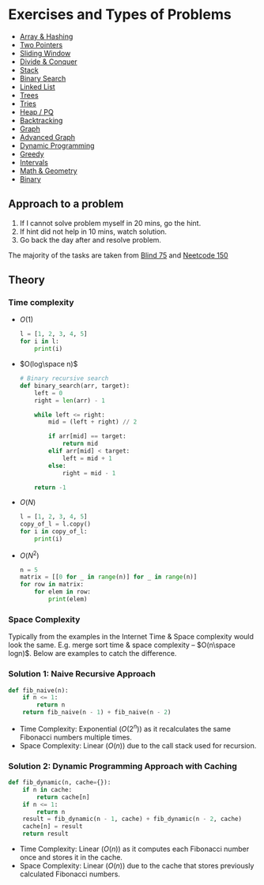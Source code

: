 # Exercises and Types of Problems

* [Array & Hashing](./array/README.md)
* [Two Pointers](./two%20pointers/README.md)
* [Sliding Window](./sliding%20window/README.md)
* [Divide & Conquer](./divide%20&%20conquer/README.md)
* [Stack](./stack/README.md)
* [Binary Search](./binary%20search/README.md)
* [Linked List](./linked%20list/README.md)
* [Trees](./tree/README.md)
* [Tries](./tries/README.md)
* [Heap / PQ](./heap%20&%20pq/README.md)
* [Backtracking](./backtracking/README.md)
* [Graph](./graph/README.md)
* [Advanced Graph](./advanced%20graphs/README.md)
* [Dynamic Programming](./dynamic%20programming/README.md)
* [Greedy](./greedy/README.md)
* [Intervals](./intervals/README.md)
* [Math & Geometry](./math/README.md)
* [Binary](./binary/README.md)

## Approach to a problem

1. If I cannot solve problem myself in 20 mins, go the hint.
2. If hint did not help in 10 mins, watch solution.
3. Go back the day after and resolve problem.

The majority of the tasks are taken from [Blind 75](https://www.teamblind.com/post/New-Year-Gift---Curated-List-of-Top-75-LeetCode-Questions-to-Save-Your-Time-OaM1orEU) and [Neetcode 150](https://neetcode.io/practice)

## Theory

### Time complexity

* $O(1)$

    ```python
    l = [1, 2, 3, 4, 5]
    for i in l:
        print(i)
    ```

* $O(log\space n)$

    ```python
    # Binary recursive search
    def binary_search(arr, target):
        left = 0
        right = len(arr) - 1

        while left <= right:
            mid = (left + right) // 2

            if arr[mid] == target:
                return mid
            elif arr[mid] < target:
                left = mid + 1
            else:
                right = mid - 1

        return -1
    ```

* $O(N)$

    ```python
    l = [1, 2, 3, 4, 5]
    copy_of_l = l.copy()
    for i in copy_of_l:
        print(i)
    ```

* $O(N^2)$

    ```python
    n = 5
    matrix = [[0 for _ in range(n)] for _ in range(n)]
    for row in matrix:
        for elem in row:
            print(elem)
    ```

### Space Complexity

Typically from the examples in the Internet Time & Space complexity would look the same. E.g. merge sort time & space complexity – $O(n\space logn)$. Below are examples to catch the difference.

### Solution 1: Naive Recursive Approach

```python
def fib_naive(n):
    if n <= 1:
        return n
    return fib_naive(n - 1) + fib_naive(n - 2)
```

* Time Complexity: Exponential $(O(2^n))$ as it recalculates the same Fibonacci numbers multiple times.
* Space Complexity: Linear $(O(n))$ due to the call stack used for recursion.

### Solution 2: Dynamic Programming Approach with Caching

```python
def fib_dynamic(n, cache={}):
    if n in cache:
        return cache[n]
    if n <= 1:
        return n
    result = fib_dynamic(n - 1, cache) + fib_dynamic(n - 2, cache)
    cache[n] = result
    return result
```

* Time Complexity: Linear $(O(n))$ as it computes each Fibonacci number once and stores it in the cache.
* Space Complexity: Linear $(O(n))$ due to the cache that stores previously calculated Fibonacci numbers.